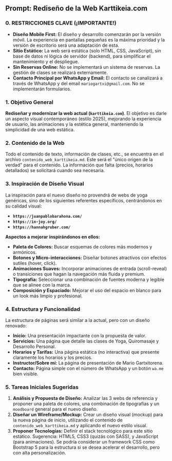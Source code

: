 ## Prompt: Rediseño de la Web Karttikeia.com

### 0. RESTRICCIONES CLAVE (¡IMPORTANTE!)

-   **Diseño Mobile First:** El diseño y desarrollo comenzarán por la versión móvil. La experiencia en pantallas pequeñas es la máxima prioridad y la versión de escritorio será una adaptación de esta.
-   **Sitio Estático:** La web será estática (solo HTML, CSS, JavaScript), sin base de datos ni lógica de servidor (backend), para simplificar el mantenimiento y el despliegue.
-   **Sin Reservas Online:** No se implementará un sistema de reservas. La gestión de clases se realizará externamente.
-   **Contacto Principal por WhatsApp y Email:** El contacto se canalizará a través de WhatsApp y del email `mariogartxi@gmail.com`. No se implementarán formularios.

### 1. Objetivo General

**Rediseñar y modernizar la web actual (`karttikeia.com`)**. El objetivo es darle un aspecto visual contemporáneo (estilo 2025), mejorando la experiencia de usuario, las animaciones y la estética general, manteniendo la simplicidad de una web estática.

### 2. Contenido de la Web

Todo el contenido de texto, información de clases, etc., se encuentra en el archivo `contenido_web_karttikeia.md`. Este será el "único origen de la verdad" para el contenido. La información que falta (precios, horarios detallados) se solicitará cuando sea necesaria.

### 3. Inspiración de Diseño Visual

La inspiración para el nuevo diseño no provendrá de webs de yoga genéricas, sino de los siguientes referentes específicos, centrándonos en su calidad visual:

-   **`https://juanpablobarahona.com/`**
-   **`https://in-joy.org/`**
-   **`https://hannahgruber.com/`**

**Aspectos a mejorar inspirándonos en ellos:**

-   **Paleta de Colores:** Buscar esquemas de colores más modernos y armónicos.
-   **Botones y Micro-interacciones:** Diseñar botones atractivos con efectos sutiles (hover, click).
-   **Animaciones Suaves:** Incorporar animaciones de entrada (scroll-reveal) o transiciones que hagan la navegación más fluida y premium.
-   **Tipografía:** Seleccionar una combinación de fuentes moderna y legible que se alinee con la marca.
-   **Composición y Espaciado:** Mejorar el uso del espacio en blanco para un look más limpio y profesional.

### 4. Estructura y Funcionalidad

La estructura de páginas será similar a la actual, pero con un diseño renovado:

-   **Inicio:** Una presentación impactante con la propuesta de valor.
-   **Servicios:** Una página que detalle las clases de Yoga, Quiromasaje y Desarrollo Personal.
-   **Horarios y Tarifas:** Una página estática (no interactiva) que presente claramente los horarios y los precios.
-   **Instructor/Sobre mí:** La página de presentación de Mario Gartxitorena.
-   **Contacto:** Página simple con el número de WhatsApp y un botón `wa.me` bien visible.

### 5. Tareas Iniciales Sugeridas

1.  **Análisis y Propuesta de Diseño:** Analizar las 3 webs de referencia y proponer una paleta de colores, una combinación de tipografías y un `moodboard` general para el nuevo diseño.
2.  **Diseñar un Wireframe/Mockup:** Crear un diseño visual (mockup) para la nueva página de inicio, utilizando el contenido de `contenido_web_karttikeia.md` y aplicando el nuevo estilo visual.
3.  **Proponer Tecnologías:** Definir el stack tecnológico para este sitio estático. Sugerencia: HTML5, CSS3 (quizás con SASS), y JavaScript (para animaciones). Se podría considerar un framework CSS como Bootstrap 5 para la estructura si se desea acelerar el desarrollo, pero con alta personalización.
